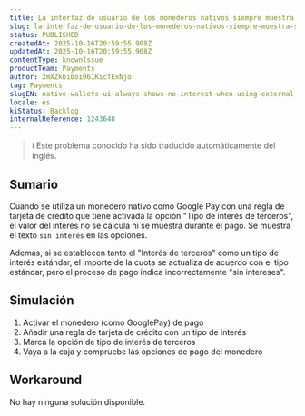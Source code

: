 ```yaml
---
title: La interfaz de usuario de los monederos nativos siempre muestra "sin interés" cuando se utiliza el indicador de interés externo.
slug: la-interfaz-de-usuario-de-los-monederos-nativos-siempre-muestra-sin-interes-cuando-se-utiliza-el-indicador-de-interes-externo
status: PUBLISHED
createdAt: 2025-10-16T20:59:55.908Z
updatedAt: 2025-10-16T20:59:55.908Z
contentType: knownIssue
productTeam: Payments
author: 2mXZkbi0oi061KicTExNjo
tag: Payments
slugEN: native-wallets-ui-always-shows-no-interest-when-using-external-interest-flag
locale: es
kiStatus: Backlog
internalReference: 1243648
---
```


>ℹ️ Este problema conocido ha sido traducido automáticamente del inglés.

## Sumario



Cuando se utiliza un monedero nativo como Google Pay con una regla de tarjeta de crédito que tiene activada la opción "Tipo de interés de terceros", el valor del interés no se calcula ni se muestra durante el pago. Se muestra el texto `sin interés` en las opciones.

Además, si se establecen tanto el "Interés de terceros" como un tipo de interés estándar, el importe de la cuota se actualiza de acuerdo con el tipo estándar, pero el proceso de pago indica incorrectamente "sin intereses".

## Simulación




1. Activar el monedero (como GooglePay) de pago
2. Añadir una regla de tarjeta de crédito con un tipo de interés
3. Marca la opción de tipo de interés de terceros
4. Vaya a la caja y compruebe las opciones de pago del monedero

## Workaround


No hay ninguna solución disponible.



